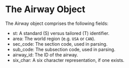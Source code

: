 # The Airway Object

The Airway object comprises the following fields:

- st: A standard (S) versus tailored (T) identifier.
- area: The world region (e.g. `USA` or `CAN`).
- sec_code: The section code, used in parsing.
- sub_code: The subsection code, used in parsing.
- airway_id: The ID of the airway.
- six_char: A six character representation, if one exists.

